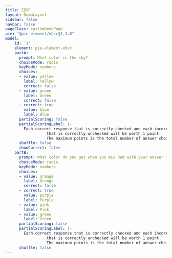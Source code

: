 ```yaml
---
title: EBSR
layout: DemoLayout
sidebar: false
navbar: false
pageClass: customDemoPage
pie: "@pie-element/ebsr@1.1.0"
model:
    id: '1'
    element: pie-element-ebsr
    partA: 
      prompt: What color is the sky?
      choiceMode: radio
      keyMode: numbers
      choices:
      - value: yellow
        label: Yellow
        correct: false
      - value: green
        label: Green
        correct: false
      - correct: true
        value: blue
        label: Blue
      partialScoring: false
      partialScoringLabel: |-
        Each correct response that is correctly checked and each incorrect response
                  that is correctly unchecked will be worth 1 point.
                  The maximum points is the total number of answer choices.
      shuffle: false
      showCorrect: false
    partB: 
      prompt: What color do you get when you mix Red with your answer in Part 1?
      choiceMode: radio
      keyMode: numbers
      choices: 
      - value: orange
        label: Orange
        correct: false
      - correct: true
        value: purple
        label: Purple
      - value: pink
        label: Pink
      - value: green
        label: Green
      partialScoring: false
      partialScoringLabel: |-
        Each correct response that is correctly checked and each incorrect response
                  that is correctly unchecked will be worth 1 point.
                  The maximum points is the total number of answer choices.
      shuffle: false
---
```

